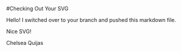 #Checking Out Your SVG 

Hello! I switched over to your branch and pushed this markdown file. 

Nice SVG!

Chelsea Quijas 